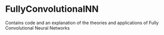 # FullyConvolutionalNN
Contains code and an explanation of the theories and applications of Fully Convolutional Neural Networks
